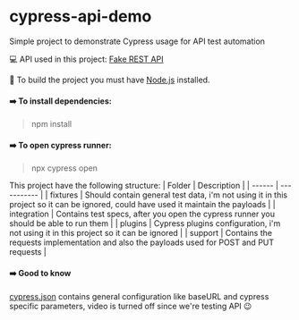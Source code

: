 # cypress-api-demo
Simple project to demonstrate Cypress usage for API test automation

:computer: API used in this project: [Fake REST API](https://fakerestapi.azurewebsites.net/index.html)

:stop_sign: To build the project you must have [Node.js](https://nodejs.org/en/) installed.

#### :arrow_right: To install dependencies:
> npm install

#### :arrow_right: To open cypress runner:
> npx cypress open

This project have the following structure:
| Folder | Description |
| ------ | ----------- |
| fixtures | Should contain general test data, i'm not using it in this project so it can be ignored, could have used it maintain the payloads |
| integration | Contains test specs, after you open the cypress runner you should be able to run them |
| plugins | Cypress plugins configuration, i'm not using it in this project so it can be ignored |
| support | Contains the requests implementation and also the payloads used for POST and PUT requests |

#### :arrow_right: Good to know
[cypress.json](cypress.json) contains general configuration like baseURL and cypress specific parameters, video is turned off since we're testing API :wink:
